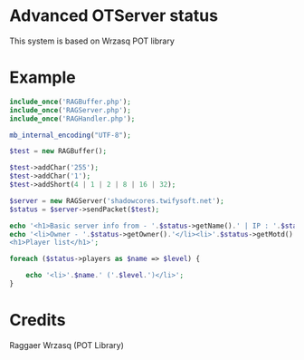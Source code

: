 Advanced OTServer status
========================

This system is based on Wrzasq POT library

Example
=======

```php
include_once('RAGBuffer.php');
include_once('RAGServer.php');
include_once('RAGHandler.php');

mb_internal_encoding("UTF-8");

$test = new RAGBuffer();

$test->addChar('255');
$test->addChar('1');
$test->addShort(4 | 1 | 2 | 8 | 16 | 32);

$server = new RAGServer('shadowcores.twifysoft.net');
$status = $server->sendPacket($test);

echo '<h1>Basic server info from - '.$status->getName().' | IP : '.$status->getIp().' PORT : '.$status->getPort().'</h1>';
echo '<li>Owner - '.$status->getOwner().'</li><li>'.$status->getMotd().'</li><li>Players - '.$status->getOnline().'('.$status->getPeak().')'.$status->getMax().')</li>
<h1>Player list</h1>';

foreach ($status->players as $name => $level) {

	echo '<li>'.$name.' ('.$level.')</li>';
}
```


Credits
========

Raggaer
Wrzasq (POT Library)